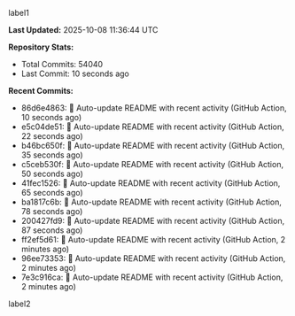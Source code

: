 
label1 
<!-- ACTIVITY_START -->
**Last Updated:** 2025-10-08 11:36:44 UTC

**Repository Stats:**
- Total Commits: 54040
- Last Commit: 10 seconds ago

**Recent Commits:**
- 86d6e4863: 🤖 Auto-update README with recent activity (GitHub Action, 10 seconds ago)
- e5c04de51: 🤖 Auto-update README with recent activity (GitHub Action, 22 seconds ago)
- b46bc650f: 🤖 Auto-update README with recent activity (GitHub Action, 35 seconds ago)
- c5ceb530f: 🤖 Auto-update README with recent activity (GitHub Action, 50 seconds ago)
- 41fec1526: 🤖 Auto-update README with recent activity (GitHub Action, 65 seconds ago)
- ba1817c6b: 🤖 Auto-update README with recent activity (GitHub Action, 78 seconds ago)
- 200427fd9: 🤖 Auto-update README with recent activity (GitHub Action, 87 seconds ago)
- ff2ef5d61: 🤖 Auto-update README with recent activity (GitHub Action, 2 minutes ago)
- 96ee73353: 🤖 Auto-update README with recent activity (GitHub Action, 2 minutes ago)
- 7e3c916ca: 🤖 Auto-update README with recent activity (GitHub Action, 2 minutes ago)
<!-- ACTIVITY_END -->

label2
